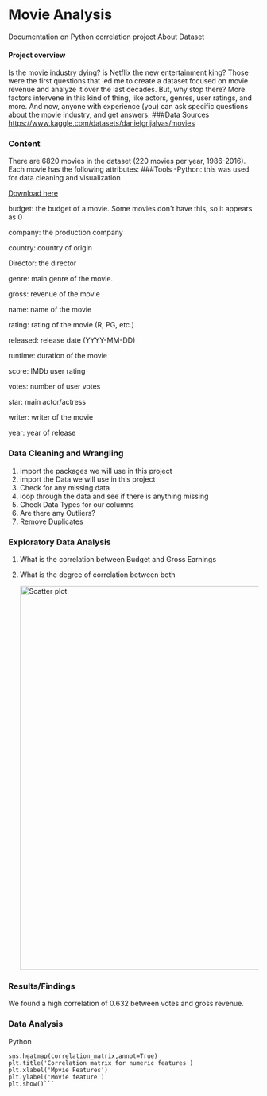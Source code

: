 # Movie Analysis
Documentation on Python correlation project
About Dataset

#### Project overview
Is the movie industry dying? is Netflix the new entertainment king? Those were the first questions that led me to create a dataset
focused on movie revenue and analyze it over the last decades. But, why stop there? More factors intervene in this
kind of thing, like actors, genres, user ratings, and more. And now, anyone with experience (you) can ask specific questions about the
movie industry, and get answers.
###Data Sources
https://www.kaggle.com/datasets/danielgrijalvas/movies

### Content
There are 6820 movies in the dataset (220 movies per year, 1986-2016). Each movie has the following attributes:
###Tools
-Python: this was used for data cleaning and visualization

[Download here](https://www.anaconda.com/download)



budget: the budget of a movie. Some movies don't have this, so it appears as 0

company: the production company

country: country of origin

Director: the director

genre: main genre of the movie.

gross: revenue of the movie

name: name of the movie

rating: rating of the movie (R, PG, etc.)

released: release date (YYYY-MM-DD)

runtime: duration of the movie

score: IMDb user rating

votes: number of user votes

star: main actor/actress

writer: writer of the movie

year: year of release

### Data Cleaning and Wrangling
1. import the packages we will use in this project
2. import the Data we will use in this project
3. Check for any missing data
4. loop through the data and see if there is anything missing
5. Check Data Types for our columns
6. Are there any Outliers?
7. Remove Duplicates

### Exploratory Data Analysis
1. What is the correlation between Budget and Gross Earnings
2. What is the degree of correlation between both

   <img width="773" alt="Scatter plot" src="https://github.com/godiyap/Python-Correlation-Project/assets/158599025/3de89c8f-2244-40d7-81b0-034402e2da4b">


### Results/Findings
We found a high correlation of 0.632 between votes and gross revenue.

### Data Analysis
Python
```correlation_matrix = df_numerized.corr(method='pearson')
sns.heatmap(correlation_matrix,annot=True)
plt.title('Correlation matrix for numeric features')
plt.xlabel('Mpvie Features')  
plt.ylabel('Movie feature') 
plt.show()```


